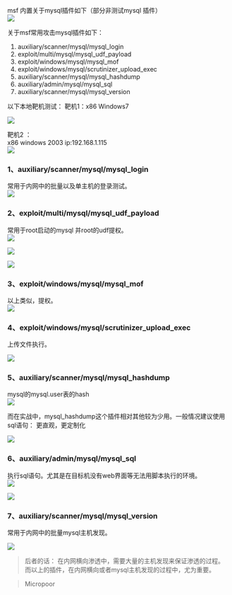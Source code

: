 msf 内置关于mysql插件如下（部分非测试mysql 插件）  
![](/img/876ad30bffd3f57b961ecb2781f888fc.jpg)

关于msf常用攻击mysql插件如下：  
1. auxiliary/scanner/mysql/mysql_login  
2. exploit/multi/mysql/mysql_udf_payload  
3. exploit/windows/mysql/mysql_mof  
4. exploit/windows/mysql/scrutinizer_upload_exec  
5. auxiliary/scanner/mysql/mysql_hashdump  
6. auxiliary/admin/mysql/mysql_sql  
7. auxiliary/scanner/mysql/mysql_version

以下本地靶机测试：
靶机1：x86 Windows7  

![](/img/ff8b69c7beb814d667497bbc433cfaaa.jpg)

靶机2 ：  
x86 windows 2003 ip:192.168.1.115  
![](/img/5692738d486e9997fe0752e7e6be1c9f.jpg)


### 1、auxiliary/scanner/mysql/mysql_login 

常用于内网中的批量以及单主机的登录测试。  
![](/img/c9f16b174fa0a7b4f67c75b3ed9f2492.jpg)

### 2、exploit/multi/mysql/mysql_udf_payload

常用于root启动的mysql 并root的udf提权。  
![](/img/9b06e9685123fd026cb108f9d281c05f.jpg)  

![](/img/8569841b55b9fd3bf0ed467eb4f9daf3.jpg)  

![](/img/0a4ac046fdc3e4d1f7d713ef14f1651c.jpg)

### 3、exploit/windows/mysql/mysql_mof

以上类似，提权。  
![](/img/cc563fb9d228e4c7adaf7b284925dbf4.jpg)

### 4、exploit/windows/mysql/scrutinizer_upload_exec

上传文件执行。

![](/img/904116076e8cc90398e6769b4a8f0492.jpg)

### 5、auxiliary/scanner/mysql/mysql_hashdump

mysql的mysql.user表的hash  
![](/img/0ccc9d7da3cbd464b35662a431824eea.jpg)

而在实战中，mysql_hashdump这个插件相对其他较为少用。一般情况建议使用sql语句：
更直观，更定制化

![](/img/8e1d6085009d34a2afbbab9f4bddd95f.jpg)


### 6、auxiliary/admin/mysql/mysql_sql

执行sql语句。尤其是在目标机没有web界面等无法用脚本执行的环境。  
![](/img/42b5a61ec763f6c6dbd725650188e5ad.jpg)

![](/img/f1fb35b04225b40e571c5e61f8516886.jpg)

### 7、auxiliary/scanner/mysql/mysql_version

常用于内网中的批量mysql主机发现。

![](/img/e9bfe12061674c64cdee00c7056173f1.jpg)

>   后者的话：
在内网横向渗透中，需要大量的主机发现来保证渗透的过程。而以上的插件，在内网横向或者mysql主机发现的过程中，尤为重要。

>   Micropoor
